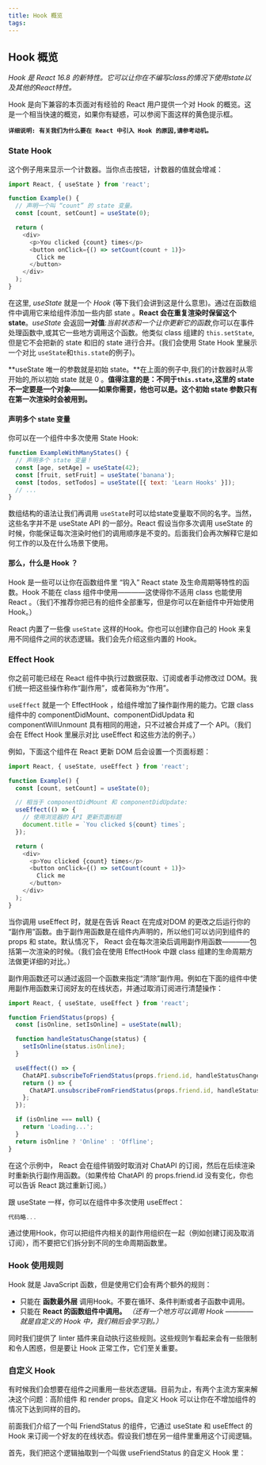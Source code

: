 ```yaml
---
title: Hook 概览
tags:
---
```


## Hook 概览

*Hook 是 React 16.8 的新特性。它可以让你在不编写class的情况下使用state以及其他的React特性。*

Hook 是向下兼容的本页面对有经验的 React 用户提供一个对 Hook 的概览。这是一个相当快速的概览，如果你有疑惑，可以参阅下面这样的黄色提示框。

**`详细说明: 有关我们为什么要在 React 中引入 Hook 的原因,请参考动机。`**

### State Hook

这个例子用来显示一个计数器。当你点击按钮，计数器的值就会增减：

```js
import React, { useState } from 'react';

function Example() {
  // 声明一个叫 “count” 的 state 变量。
  const [count, setCount] = useState(0);

  return (
    <div>
      <p>You clicked {count} times</p>
      <button onClick={() => setCount(count + 1)}>
        Click me
      </button>
    </div>
  );
}
```

在这里, *useState* 就是一个 *Hook* (等下我们会讲到这是什么意思)。通过在函数组件中调用它来给组件添加一些内部 state 。**React 会在重复渲染时保留这个 state**。*useState* 会返回**一对值**:*当前状态和一个让你更新它的函数*,你可以在事件处理函数中,或其它一些地方调用这个函数。他类似 class 组建的 `this.setState`,但是它不会把新的 state 和旧的 state 进行合并。(我们会使用 State Hook 里展示一个对比 `useState`和`this.state`的例子)。

**useState 唯一的参数就是初始 state。**在上面的例子中,我们的计数器时从零开始的,所以初始 state 就是 0 。**值得注意的是：不同于`this.state`,这里的 state 不一定要是一个对象————如果你需要，他也可以是。这个初始 state 参数只有在第一次渲染时会被用到。**

#### 声明多个 state 变量

你可以在一个组件中多次使用 State Hook:

```js
function ExampleWithManyStates() {
  // 声明多个 state 变量！
  const [age, setAge] = useState(42);
  const [fruit, setFruit] = useState('banana');
  const [todos, setTodos] = useState([{ text: 'Learn Hooks' }]);
  // ...
}
```

数组结构的语法让我们再调用 `useState`时可以给state变量取不同的名字。当然，这些名字并不是 useState API 的一部分。React 假设当你多次调用 useState 的时候，你能保证每次渲染时他们的调用顺序是不变的。后面我们会再次解释它是如何工作的以及在什么场景下使用。

#### 那么，什么是 Hook ？

Hook 是一些可以让你在函数组件里 “钩入” React state 及生命周期等特性的函数。Hook 不能在 class 组件中使用————这使得你不适用 class 也能使用 React 。（我们不推荐你把已有的组件全部重写，但是你可以在新组件中开始使用 Hook。）

React 内置了一些像 `useState` 这样的Hook。你也可以创建你自己的 Hook 来复用不同组件之间的状态逻辑。我们会先介绍这些内置的 Hook。

### Effect Hook

你之前可能已经在 React 组件中执行过数据获取、订阅或者手动修改过 DOM。我们统一把这些操作称作“副作用”，或者简称为“作用”。

`useEffect` 就是一个 EffectHook ，给组件增加了操作副作用的能力。它跟 class 组件中的 componentDidMount、componentDidUpdata 和 componentWillUnmount 具有相同的用途，只不过被合并成了一个 API。（我们会在 Effect Hook 里展示对比 useEffect 和这些方法的例子。）

例如，下面这个组件在 React 更新 DOM 后会设置一个页面标题：

```js
import React, { useState, useEffect } from 'react';

function Example() {
  const [count, setCount] = useState(0);

  // 相当于 componentDidMount 和 componentDidUpdate:
  useEffect(() => {
    // 使用浏览器的 API 更新页面标题
    document.title = `You clicked ${count} times`;
  });

  return (
    <div>
      <p>You clicked {count} times</p>
      <button onClick={() => setCount(count + 1)}>
        Click me
      </button>
    </div>
  );
}
```

当你调用 useEffect 时，就是在告诉 React 在完成对DOM 的更改之后运行你的 “副作用”函数。由于副作用函数是在组件内声明的，所以他们可以访问到组件的 props 和 state。默认情况下， React 会在每次渲染后调用副作用函数————包括第一次渲染的时候。（我们会在使用 EffectHook 中跟 class 组建的生命周期方法做更详细的对比。）

副作用函数还可以通过返回一个函数来指定“清除”副作用。例如在下面的组件中使用副作用函数来订阅好友的在线状态，并通过取消订阅进行清楚操作：

```js
import React, { useState, useEffect } from 'react';

function FriendStatus(props) {
  const [isOnline, setIsOnline] = useState(null);

  function handleStatusChange(status) {
    setIsOnline(status.isOnline);
  }

  useEffect(() => {
    ChatAPI.subscribeToFriendStatus(props.friend.id, handleStatusChange);
    return () => {
      ChatAPI.unsubscribeFromFriendStatus(props.friend.id, handleStatusChange);
    };
  });

  if (isOnline === null) {
    return 'Loading...';
  }
  return isOnline ? 'Online' : 'Offline';
}
```

在这个示例中， React 会在组件销毁时取消对 ChatAPI 的订阅，然后在后续渲染时重新执行副作用函数。（如果传给 ChatAPI 的 props.friend.id 没有变化，你也可以告诉 React 跳过重新订阅。）

跟 useState 一样，你可以在组件中多次使用 useEffect：

```js
代码略...
```

通过使用Hook，你可以把组件内相关的副作用组织在一起（例如创建订阅及取消订阅），而不要把它们拆分到不同的生命周期函数里。

### Hook 使用规则

Hook 就是 JavaScript 函数，但是使用它们会有两个额外的规则：

- 只能在 **函数最外层** 调用Hook。不要在循环、条件判断或者子函数中调用。
- 只能在 **React 的函数组件中调用。** *（还有一个地方可以调用 Hook ————就是自定义的 Hook 中，我们稍后会学习到。）*

同时我们提供了 linter 插件来自动执行这些规则。这些规则乍看起来会有一些限制和令人困惑，但是要让 Hook 正常工作，它们至关重要。

### 自定义 Hook

有时候我们会想要在组件之间重用一些状态逻辑。目前为止，有两个主流方案来解决这个问题：高阶组件 和 render props。自定义 Hook 可以让你在不增加组件的情况下达到同样的目的。

前面我们介绍了一个叫 FriendStatus 的组件，它通过 useState 和 useEffect 的 Hook 来订阅一个好友的在线状态。假设我们想在另一组件里重用这个订阅逻辑。

首先，我们把这个逻辑抽取到一个叫做 useFriendStatus 的自定义 Hook 里：

```js

```
